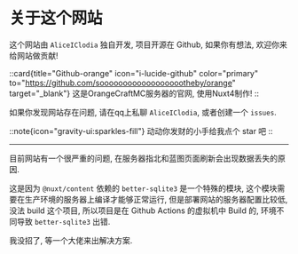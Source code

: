 # 关于这个网站

这个网站由 `AliceIClodia` 独自开发, 项目开源在 Github, 如果你有想法, 欢迎你来给网站做贡献!

::card{title="Github-orange" icon="i-lucide-github" color="primary" to="https://github.com/sooooooooooooooooootheby/orange" target="\_blank"}
这是OrangeCraftMC服务器的官网, 使用Nuxt4制作!
::

如果你发现网站存在问题, 请在qq上私聊 `AliceIClodia`, 或者创建一个 `issues`.

::note{icon="gravity-ui:sparkles-fill"}
动动你发财的小手给我点个 star 吧
::

---

目前网站有一个很严重的问题, 在服务器指北和蓝图页面刷新会出现数据丢失的原因.

这是因为 `@nuxt/content` 依赖的 `better-sqlite3` 是一个特殊的模块, 这个模块需要在生产环境的服务器上编译才能够正常运行, 但是部署网站的服务器配置比较低, 没法 build 这个项目, 所以项目是在 Github Actions 的虚拟机中 Build 的, 环境不同导致 `better-sqlite3` 出错.

我没招了, 等一个大佬来出解决方案.

